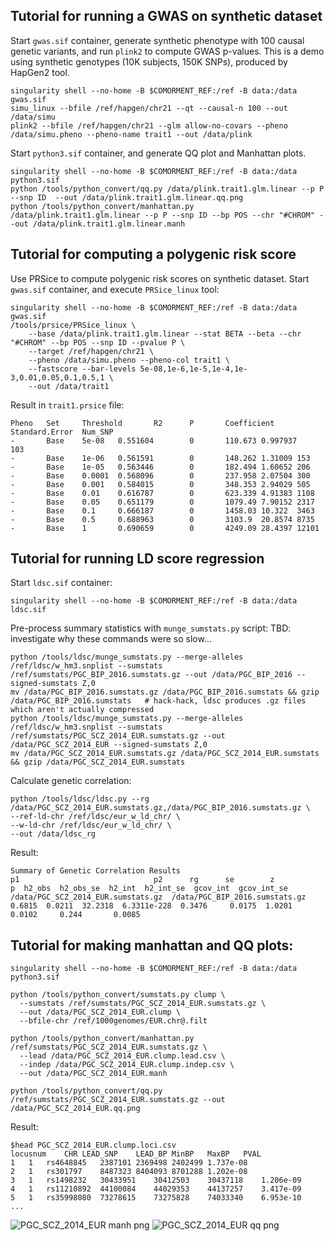 ## Tutorial for running a GWAS on synthetic dataset

Start ``gwas.sif`` container, generate synthetic phenotype with 100 causal genetic variants, and run ``plink2`` to compute GWAS p-values.
This is a demo using synthetic genotypes (10K subjects, 150K SNPs), produced by HapGen2 tool.
```
singularity shell --no-home -B $COMORMENT_REF:/ref -B data:/data gwas.sif
simu_linux --bfile /ref/hapgen/chr21 --qt --causal-n 100 --out /data/simu
plink2 --bfile /ref/hapgen/chr21 --glm allow-no-covars --pheno /data/simu.pheno --pheno-name trait1 --out /data/plink
```

Start ``python3.sif`` container, and generate QQ plot and Manhattan plots.
```
singularity shell --no-home -B $COMORMENT_REF:/ref -B data:/data python3.sif
python /tools/python_convert/qq.py /data/plink.trait1.glm.linear --p P --snp ID  --out /data/plink.trait1.glm.linear.qq.png
python /tools/python_convert/manhattan.py /data/plink.trait1.glm.linear --p P --snp ID --bp POS --chr "#CHROM" --out /data/plink.trait1.glm.linear.manh
```

## Tutorial for computing a polygenic risk score

Use PRSice to compute polygenic risk scores on synthetic dataset.
Start ``gwas.sif`` container, and execute ``PRSice_linux`` tool:
```
singularity shell --no-home -B $COMORMENT_REF:/ref -B data:/data gwas.sif
/tools/prsice/PRSice_linux \
    --base /data/plink.trait1.glm.linear --stat BETA --beta --chr "#CHROM" --bp POS --snp ID --pvalue P \
    --target /ref/hapgen/chr21 \
    --pheno /data/simu.pheno --pheno-col trait1 \
    --fastscore --bar-levels 5e-08,1e-6,1e-5,1e-4,1e-3,0.01,0.05,0.1,0.5,1 \
    --out /data/trait1
```

Result in ``trait1.prsice`` file:
```
Pheno   Set     Threshold       R2      P       Coefficient     Standard.Error  Num_SNP
-       Base    5e-08   0.551604        0       110.673 0.997937        103
-       Base    1e-06   0.561591        0       148.262 1.31009 153
-       Base    1e-05   0.563446        0       182.494 1.60652 206
-       Base    0.0001  0.568096        0       237.958 2.07504 300
-       Base    0.001   0.584015        0       348.353 2.94029 505
-       Base    0.01    0.616787        0       623.339 4.91383 1108
-       Base    0.05    0.651179        0       1079.49 7.90152 2317
-       Base    0.1     0.666187        0       1458.03 10.322  3463
-       Base    0.5     0.688963        0       3103.9  20.8574 8735
-       Base    1       0.690659        0       4249.09 28.4397 12101
```

## Tutorial for running LD score regression

Start ``ldsc.sif`` container:
```
singularity shell --no-home -B $COMORMENT_REF:/ref -B data:/data ldsc.sif
```

Pre-process summary statistics with ``munge_sumstats.py`` script:
TBD: investigate why these commands were so slow...
```
python /tools/ldsc/munge_sumstats.py --merge-alleles /ref/ldsc/w_hm3.snplist --sumstats /ref/sumstats/PGC_BIP_2016.sumstats.gz --out /data/PGC_BIP_2016 --signed-sumstats Z,0
mv /data/PGC_BIP_2016.sumstats.gz /data/PGC_BIP_2016.sumstats && gzip /data/PGC_BIP_2016.sumstats   # hack-hack, ldsc produces .gz files which aren't actually compressed
python /tools/ldsc/munge_sumstats.py --merge-alleles /ref/ldsc/w_hm3.snplist --sumstats /ref/sumstats/PGC_SCZ_2014_EUR.sumstats.gz --out /data/PGC_SCZ_2014_EUR --signed-sumstats Z,0
mv /data/PGC_SCZ_2014_EUR.sumstats.gz /data/PGC_SCZ_2014_EUR.sumstats && gzip /data/PGC_SCZ_2014_EUR.sumstats
```

Calculate genetic correlation:
```
python /tools/ldsc/ldsc.py --rg /data/PGC_SCZ_2014_EUR.sumstats.gz,/data/PGC_BIP_2016.sumstats.gz \
--ref-ld-chr /ref/ldsc/eur_w_ld_chr/ \
--w-ld-chr /ref/ldsc/eur_w_ld_chr/ \
--out /data/ldsc_rg
```

Result:
```
Summary of Genetic Correlation Results
p1                              p2      rg      se        z            p  h2_obs  h2_obs_se  h2_int  h2_int_se  gcov_int  gcov_int_se
/data/PGC_SCZ_2014_EUR.sumstats.gz  /data/PGC_BIP_2016.sumstats.gz  0.6815  0.0211  32.2318  6.3311e-228  0.3476     0.0175  1.0201     0.0102     0.244       0.0085
```

## Tutorial for making manhattan and QQ plots:

```
singularity shell --no-home -B $COMORMENT_REF:/ref -B data:/data python3.sif

python /tools/python_convert/sumstats.py clump \
  --sumstats /ref/sumstats/PGC_SCZ_2014_EUR.sumstats.gz \
  --out /data/PGC_SCZ_2014_EUR.clump \
  --bfile-chr /ref/1000genomes/EUR.chr@.filt
  
python /tools/python_convert/manhattan.py /ref/sumstats/PGC_SCZ_2014_EUR.sumstats.gz \
  --lead /data/PGC_SCZ_2014_EUR.clump.lead.csv \
  --indep /data/PGC_SCZ_2014_EUR.clump.indep.csv \
  --out /data/PGC_SCZ_2014_EUR.manh 

python /tools/python_convert/qq.py /ref/sumstats/PGC_SCZ_2014_EUR.sumstats.gz --out /data/PGC_SCZ_2014_EUR.qq.png
```
Result:
```
$head PGC_SCZ_2014_EUR.clump.loci.csv
locusnum	CHR	LEAD_SNP	LEAD_BP	MinBP	MaxBP	PVAL
1	1	rs4648845	2387101	2369498	2402499	1.737e-08
2	1	rs301797	8487323	8404093	8701288	1.202e-08
3	1	rs1498232	30433951	30412503	30437118	1.206e-09
4	1	rs11210892	44100084	44029353	44137257	3.417e-09
5	1	rs35998080	73278615	73275828	74033340	6.953e-10
...
```
![PGC_SCZ_2014_EUR manh png](https://raw.githubusercontent.com/comorment/gwas/main/docs/PGC_SCZ_2014_EUR.manh.png)
![PGC_SCZ_2014_EUR qq png](https://raw.githubusercontent.com/comorment/gwas/main/docs/PGC_SCZ_2014_EUR.qq.png)
